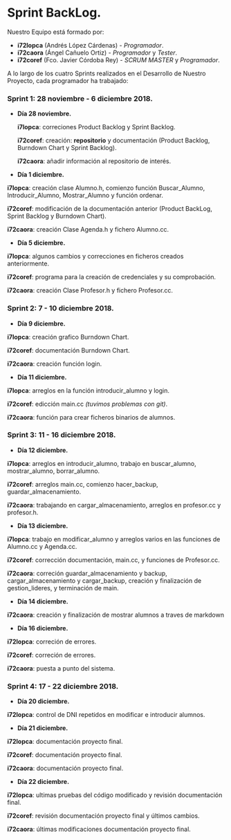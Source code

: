 # Sprint BackLog.

Nuestro Equipo está formado por:
- **i72lopca** (Andrés López Cárdenas) - _Programador_.
- **i72caora** (Ángel Cañuelo Ortiz) - _Programador_ y _Tester_.
- **i72coref** (Fco. Javier Córdoba Rey) - _SCRUM MASTER_  y _Programador_.


A lo largo de los cuatro Sprints realizados en el Desarrollo de Nuestro Proyecto, cada programador ha trabajado:

### Sprint 1: 28 noviembre - 6 diciembre 2018.
 - **Día 28 noviembre.**
 
   **i7lopca**: correciones Product Backlog y Sprint Backlog. 
   
   **i72coref**: creación: **repositorio** y documentación (Product Backlog, Burndown Chart y Sprint Backlog).
   
   **i72caora**: añadir información al repositorio de interés.
   
  - **Día 1 diciembre.**
  
   **i7lopca**: creación clase Alumno.h, comienzo función Buscar_Alumno, Introducir_Alumno, Mostrar_Alumno y  función ordenar.
   
   **i72coref**: modificación de la documentación anterior (Product BackLog, Sprint Backlog y Burndown Chart).
   
   **i72caora**: creación Clase Agenda.h y fichero Alumno.cc.
   
  - **Día 5 diciembre.**
  
   **i7lopca**: algunos cambios y correcciones en ficheros creados anteriormente.
   
   **i72coref**: programa para la creación de credenciales y su comprobación. 
   
   **i72caora**: creación Clase Profesor.h y fichero Profesor.cc.
   

### Sprint 2: 7 - 10 diciembre 2018.
   - **Día 9 diciembre.**
   
   **i7lopca**: creación grafico Burndown Chart.
   
   **i72coref**: documentación Burndown Chart.
   
   **i72caora**: creación función login.
   
   - **Día 11 diciembre.**
   
   **i7lopca**: arreglos en la función introducir_alumno y login.
   
   **i72coref**: edicción main.cc _(tuvimos problemas con git)_.
   
   **i72caora**: función para crear ficheros binarios de alumnos.
   
 
### Sprint 3: 11 - 16 diciembre 2018.

   - **Día 12 diciembre.**
   
   **i7lopca**: arreglos en introducir_alumno, trabajo en buscar_alumno, mostrar_alumno, borrar_alumno.
   
   **i72coref**: arreglos main.cc, comienzo hacer_backup, guardar_almacenamiento.
   
   **i72caora**: trabajando en cargar_almacenamiento, arreglos en profesor.cc y profesor.h.
   
   - **Día 13 diciembre.**
   
   **i7lopca**: trabajo en modificar_alumno y arreglos varios en las funciones de Alumno.cc y Agenda.cc.
   
   **i72coref**: corrección documentación, main.cc, y funciones de Profesor.cc.
   
   **i72caora**: correción guardar_almacenamiento y backup, cargar_almacenamiento y cargar_backup, creación y finalización de  gestion_lideres, y terminación de main.
   
   - **Día 14 diciembre.**
   
   **i72caora**: creación y finalización de mostrar alumnos a traves de markdown
   
   - **Día 16 diciembre.**
   
   **i72lopca**: correción de errores.
   
   **i72coref**: correción de errores.
   
   **i72caora**: puesta a punto del sistema.
   
   ### Sprint 4: 17 - 22 diciembre 2018.
     
   - **Día 20 diciembre.**
   
   **i72lopca**: control de DNI repetidos en modificar e introducir alumnos.
   
   - **Día 21 diciembre.**
   
   **i72lopca**: documentación proyecto final.
   
   **i72coref**: documentación proyecto final.
   
   **i72caora**: documentación proyecto final.
    
   - **Día 22 diciembre.**
   
   **i72lopca**: ultimas pruebas del código modificado y revisión documentación final.
   
   **i72coref**: revisión documentación proyecto final y últimos cambios.
   
   **i72caora**: últimas modificaciones documentación proyecto final.
   
   
